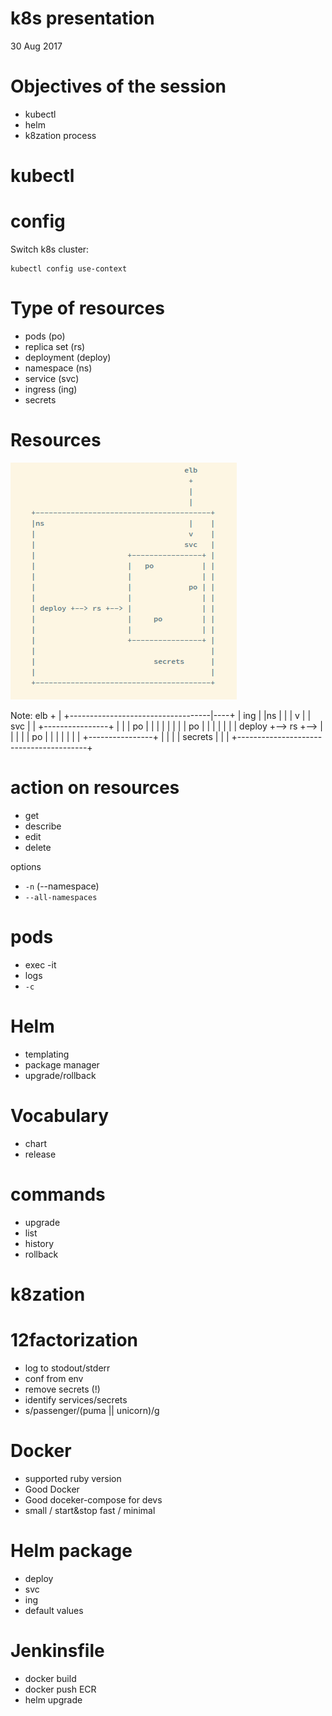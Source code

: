 # k8s presentation

30 Aug 2017



# Objectives of the session

 - kubectl
 - helm
 - k8zation process



# kubectl


# config

Switch k8s cluster:
```
kubectl config use-context
```


# Type of resources

 - pods (po)
 - replica set (rs)
 - deployment (deploy)
 - namespace (ns)
 - service (svc)
 - ingress (ing)
 - secrets


# Resources

![resources](/images/resources.png)

Note:
                                        elb
                                         +
                                         |
     +-----------------------------------|----+
     |                                  ing   |
     |ns                                 |    |
     |                                   v    |
     |                                  svc   |
     |                     +----------------+ |
     |                     |   po           | |
     |                     |                | |
     |                     |             po | |
     |                     |                | |
     | deploy +--> rs +--> |                | |
     |                     |     po         | |
     |                     |                | |
     |                     +----------------+ |
     |                                        |
     |                           secrets      |
     |                                        |
     +----------------------------------------+

# action on resources

 - get
 - describe
 - edit
 - delete

options

 - `-n` (--namespace)
 - `--all-namespaces`


# pods

 - exec -it
 - logs
 - `-c`



# Helm

 - templating
 - package manager
 - upgrade/rollback


# Vocabulary

 - chart
 - release


# commands

 - upgrade
 - list
 - history
 - rollback



# k8zation


# 12factorization

 - log to stodout/stderr
 - conf from env
 - remove secrets (!)
 - identify services/secrets
 - s/passenger/(puma || unicorn)/g


# Docker

 - supported ruby version
 - Good Docker
 - Good doceker-compose for devs
 - small / start&stop fast / minimal


# Helm package

 - deploy
 - svc
 - ing
 - default values


# Jenkinsfile

 - docker build
 - docker push ECR
 - helm upgrade
